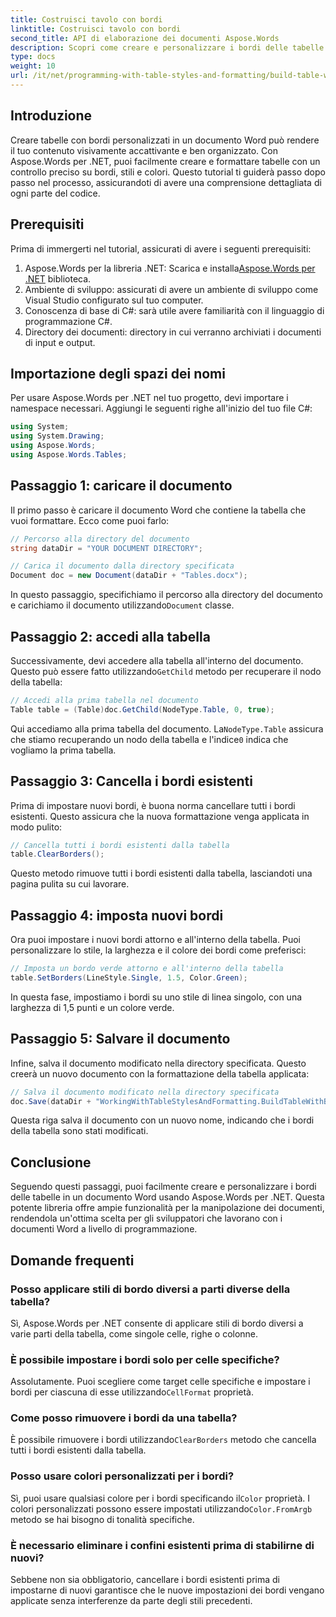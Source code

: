 ```yaml
---
title: Costruisci tavolo con bordi
linktitle: Costruisci tavolo con bordi
second_title: API di elaborazione dei documenti Aspose.Words
description: Scopri come creare e personalizzare i bordi delle tabelle nei documenti Word usando Aspose.Words per .NET. Segui la nostra guida passo passo per istruzioni dettagliate.
type: docs
weight: 10
url: /it/net/programming-with-table-styles-and-formatting/build-table-with-borders/
---
```

## Introduzione

Creare tabelle con bordi personalizzati in un documento Word può rendere il tuo contenuto visivamente accattivante e ben organizzato. Con Aspose.Words per .NET, puoi facilmente creare e formattare tabelle con un controllo preciso su bordi, stili e colori. Questo tutorial ti guiderà passo dopo passo nel processo, assicurandoti di avere una comprensione dettagliata di ogni parte del codice.

## Prerequisiti

Prima di immergerti nel tutorial, assicurati di avere i seguenti prerequisiti:

1.  Aspose.Words per la libreria .NET: Scarica e installa[Aspose.Words per .NET](https://releases.aspose.com/words/net/) biblioteca.
2. Ambiente di sviluppo: assicurati di avere un ambiente di sviluppo come Visual Studio configurato sul tuo computer.
3. Conoscenza di base di C#: sarà utile avere familiarità con il linguaggio di programmazione C#.
4. Directory dei documenti: directory in cui verranno archiviati i documenti di input e output.

## Importazione degli spazi dei nomi

Per usare Aspose.Words per .NET nel tuo progetto, devi importare i namespace necessari. Aggiungi le seguenti righe all'inizio del tuo file C#:

```csharp
using System;
using System.Drawing;
using Aspose.Words;
using Aspose.Words.Tables;
```

## Passaggio 1: caricare il documento

Il primo passo è caricare il documento Word che contiene la tabella che vuoi formattare. Ecco come puoi farlo:

```csharp
// Percorso alla directory del documento
string dataDir = "YOUR DOCUMENT DIRECTORY";

// Carica il documento dalla directory specificata
Document doc = new Document(dataDir + "Tables.docx");
```

 In questo passaggio, specifichiamo il percorso alla directory del documento e carichiamo il documento utilizzando`Document` classe.

## Passaggio 2: accedi alla tabella

 Successivamente, devi accedere alla tabella all'interno del documento. Questo può essere fatto utilizzando`GetChild` metodo per recuperare il nodo della tabella:

```csharp
// Accedi alla prima tabella nel documento
Table table = (Table)doc.GetChild(NodeType.Table, 0, true);
```

 Qui accediamo alla prima tabella del documento. La`NodeType.Table` assicura che stiamo recuperando un nodo della tabella e l'indice`0` indica che vogliamo la prima tabella.

## Passaggio 3: Cancella i bordi esistenti

Prima di impostare nuovi bordi, è buona norma cancellare tutti i bordi esistenti. Questo assicura che la nuova formattazione venga applicata in modo pulito:

```csharp
// Cancella tutti i bordi esistenti dalla tabella
table.ClearBorders();
```

Questo metodo rimuove tutti i bordi esistenti dalla tabella, lasciandoti una pagina pulita su cui lavorare.

## Passaggio 4: imposta nuovi bordi

Ora puoi impostare i nuovi bordi attorno e all'interno della tabella. Puoi personalizzare lo stile, la larghezza e il colore dei bordi come preferisci:

```csharp
// Imposta un bordo verde attorno e all'interno della tabella
table.SetBorders(LineStyle.Single, 1.5, Color.Green);
```

In questa fase, impostiamo i bordi su uno stile di linea singolo, con una larghezza di 1,5 punti e un colore verde.

## Passaggio 5: Salvare il documento

Infine, salva il documento modificato nella directory specificata. Questo creerà un nuovo documento con la formattazione della tabella applicata:

```csharp
// Salva il documento modificato nella directory specificata
doc.Save(dataDir + "WorkingWithTableStylesAndFormatting.BuildTableWithBorders.docx");
```

Questa riga salva il documento con un nuovo nome, indicando che i bordi della tabella sono stati modificati.

## Conclusione

Seguendo questi passaggi, puoi facilmente creare e personalizzare i bordi delle tabelle in un documento Word usando Aspose.Words per .NET. Questa potente libreria offre ampie funzionalità per la manipolazione dei documenti, rendendola un'ottima scelta per gli sviluppatori che lavorano con i documenti Word a livello di programmazione.

## Domande frequenti

### Posso applicare stili di bordo diversi a parti diverse della tabella?
Sì, Aspose.Words per .NET consente di applicare stili di bordo diversi a varie parti della tabella, come singole celle, righe o colonne.

### È possibile impostare i bordi solo per celle specifiche?
 Assolutamente. Puoi scegliere come target celle specifiche e impostare i bordi per ciascuna di esse utilizzando`CellFormat` proprietà.

### Come posso rimuovere i bordi da una tabella?
 È possibile rimuovere i bordi utilizzando`ClearBorders` metodo che cancella tutti i bordi esistenti dalla tabella.

### Posso usare colori personalizzati per i bordi?
 Sì, puoi usare qualsiasi colore per i bordi specificando il`Color` proprietà. I colori personalizzati possono essere impostati utilizzando`Color.FromArgb` metodo se hai bisogno di tonalità specifiche.

### È necessario eliminare i confini esistenti prima di stabilirne di nuovi?
Sebbene non sia obbligatorio, cancellare i bordi esistenti prima di impostarne di nuovi garantisce che le nuove impostazioni dei bordi vengano applicate senza interferenze da parte degli stili precedenti.